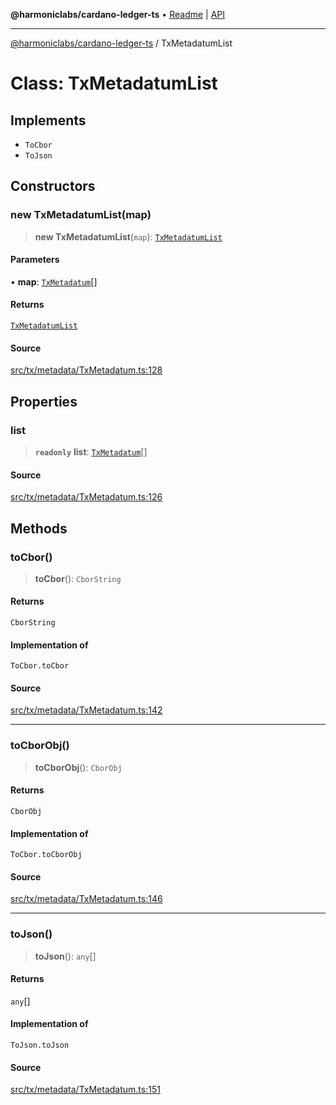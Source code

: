 **@harmoniclabs/cardano-ledger-ts** • [Readme](../README.md) \| [API](../globals.md)

***

[@harmoniclabs/cardano-ledger-ts](../README.md) / TxMetadatumList

# Class: TxMetadatumList

## Implements

- `ToCbor`
- `ToJson`

## Constructors

### new TxMetadatumList(map)

> **new TxMetadatumList**(`map`): [`TxMetadatumList`](TxMetadatumList.md)

#### Parameters

• **map**: [`TxMetadatum`](../type-aliases/TxMetadatum.md)[]

#### Returns

[`TxMetadatumList`](TxMetadatumList.md)

#### Source

[src/tx/metadata/TxMetadatum.ts:128](https://github.com/HarmonicLabs/cardano-ledger-ts/blob/d1659b0/src/tx/metadata/TxMetadatum.ts#L128)

## Properties

### list

> **`readonly`** **list**: [`TxMetadatum`](../type-aliases/TxMetadatum.md)[]

#### Source

[src/tx/metadata/TxMetadatum.ts:126](https://github.com/HarmonicLabs/cardano-ledger-ts/blob/d1659b0/src/tx/metadata/TxMetadatum.ts#L126)

## Methods

### toCbor()

> **toCbor**(): `CborString`

#### Returns

`CborString`

#### Implementation of

`ToCbor.toCbor`

#### Source

[src/tx/metadata/TxMetadatum.ts:142](https://github.com/HarmonicLabs/cardano-ledger-ts/blob/d1659b0/src/tx/metadata/TxMetadatum.ts#L142)

***

### toCborObj()

> **toCborObj**(): `CborObj`

#### Returns

`CborObj`

#### Implementation of

`ToCbor.toCborObj`

#### Source

[src/tx/metadata/TxMetadatum.ts:146](https://github.com/HarmonicLabs/cardano-ledger-ts/blob/d1659b0/src/tx/metadata/TxMetadatum.ts#L146)

***

### toJson()

> **toJson**(): `any`[]

#### Returns

`any`[]

#### Implementation of

`ToJson.toJson`

#### Source

[src/tx/metadata/TxMetadatum.ts:151](https://github.com/HarmonicLabs/cardano-ledger-ts/blob/d1659b0/src/tx/metadata/TxMetadatum.ts#L151)
